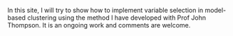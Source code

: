 In this site, I will try to show how to implement variable selection in model-based clustering using the method I have developed with Prof John Thompson. It is an ongoing work and comments are welcome.

